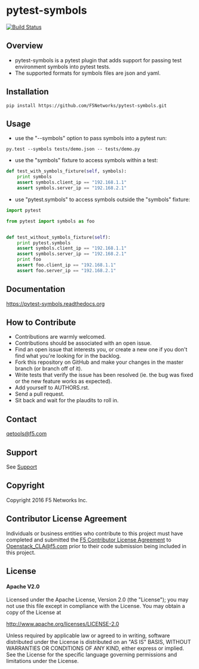 pytest-symbols
==============
[![Build Status](https://travis-ci.org/F5Networks/pytest-symbols.svg?branch=master)](https://travis-ci.org/F5Networks/pytest-symbols)

Overview
--------
- pytest-symbols is a pytest plugin that adds support for passing
  test environment symbols into pytest tests.
- The supported formats for symbols files are json and yaml.


Installation
------------
```shell
pip install https://github.com/F5Networks/pytest-symbols.git
```


Usage
-----
- use the "--symbols" option to pass symbols into a pytest run:

```shell
py.test --symbols tests/demo.json -- tests/demo.py
```

- use the "symbols" fixture to access symbols within a test:

```python
def test_with_symbols_fixture(self, symbols):
    print symbols
    assert symbols.client_ip == "192.168.1.1"
    assert symbols.server_ip == "192.168.2.1"
```

- use "pytest.symbols" to access symbols outside the "symbols" fixture:

```python
import pytest

from pytest import symbols as foo


def test_without_symbols_fixture(self):
    print pytest.symbols
    assert symbols.client_ip == "192.168.1.1"
    assert symbols.server_ip == "192.168.2.1"    
    print foo
    assert foo.client_ip == "192.168.1.1"
    assert foo.server_ip == "192.168.2.1"
```


Documentation
-------------
https://pytest-symbols.readthedocs.org


How to Contribute
-----------------
- Contributions are warmly welcomed.
- Contributions should be associated with an open issue.
- Find an open issue that interests you, or create a new one if you don't find
  what you're looking for in the backlog.
- Fork this repository on GitHub and make your changes in the master branch
  (or branch off of it).
- Write tests that verify the issue has been resolved (ie. the bug was fixed
  or the new feature works as expected).
- Add yourself to AUTHORS.rst.
- Send a pull request.
- Sit back and wait for the plaudits to roll in.


Contact
-------
qetools@f5.com


Support
-------
See [Support](SUPPORT.rst)

Copyright
---------
Copyright 2016 F5 Networks Inc.

Contributor License Agreement
-----------------------------
Individuals or business entities who contribute to this project must have
completed and submitted the [F5 Contributor License Agreement](http://f5-openstack-docs.readthedocs.org/en/latest/cla_landing.html)
to Openstack_CLA@f5.com prior to their code submission being included in this
project.

License
-------

#### Apache V2.0
Licensed under the Apache License, Version 2.0 (the "License"); you may not use
this file except in compliance with the License. You may obtain a copy of the
License at

http://www.apache.org/licenses/LICENSE-2.0

Unless required by applicable law or agreed to in writing, software
distributed under the License is distributed on an "AS IS" BASIS,
WITHOUT WARRANTIES OR CONDITIONS OF ANY KIND, either express or implied.
See the License for the specific language governing permissions and limitations
under the License.
